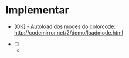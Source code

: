 # Implementar
- [OK] - Autoload dos modes do colorcode: http://codemirror.net/2/demo/loadmode.html
- [  ] - 

